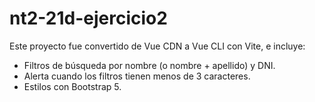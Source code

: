 # nt2-21d-ejercicio2

Este proyecto fue convertido de Vue CDN a Vue CLI con Vite, e incluye:

- Filtros de búsqueda por nombre (o nombre + apellido) y DNI.
- Alerta cuando los filtros tienen menos de 3 caracteres.
- Estilos con Bootstrap 5.
